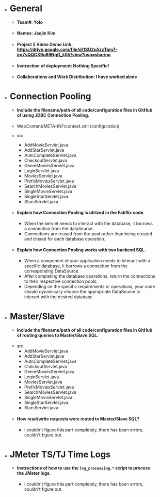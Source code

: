 - # General
    - #### Team#: Yolo

    - #### Names: Jaejin Kim

    - #### Project 5 Video Demo Link: https://drive.google.com/file/d/1SU2cAzzTqm7-jro7vQQCX9o89NgO_k0V/view?usp=sharing

    - #### Instruction of deployment: Nothing Specific!

    - #### Collaborations and Work Distribution: I have worked alone


- # Connection Pooling
    - #### Include the filename/path of all code/configuration files in GitHub of using JDBC Connection Pooling.
    - WebContent/META-INF/context.xml (configuration)
    - src
        - AddMovieServlet.java
        - AddStarServlet.java
        - AutoCompleteServlet.java
        - CheckoutServlet.java
        - GenreMoviesServlet.java
        - LoginServlet.java
        - MoviesServlet.java
        - PrefixMoviesServlet.java
        - SearchMoviesServlet.java
        - SingleMovieServlet.java
        - SingleStarServlet.java
        - StarsServlet.java

    - #### Explain how Connection Pooling is utilized in the Fabflix code.
        - When the servlet needs to interact with the database, it borrows a connection from the dataSource.
        - Connections are reused from the pool rather than being created and closed for each database operation.
    - #### Explain how Connection Pooling works with two backend SQL.
        - When a component of your application needs to interact with a specific database, it borrows a connection from the corresponding DataSource.
        - After completing the database operations, return the connections to their respective connection pools.
        - Depending on the specific requirements or operations, your code should dynamically choose the appropriate DataSource to interact with the desired database.


- # Master/Slave
    - #### Include the filename/path of all code/configuration files in GitHub of routing queries to Master/Slave SQL.
    - src
        - AddMovieServlet.java
        - AddStarServlet.java
        - AutoCompleteServlet.java
        - CheckoutServlet.java
        - GenreMoviesServlet.java
        - LoginServlet.java
        - MoviesServlet.java
        - PrefixMoviesServlet.java
        - SearchMoviesServlet.java
        - SingleMovieServlet.java
        - SingleStarServlet.java
        - StarsServlet.java
    - #### How read/write requests were routed to Master/Slave SQL?
        - I couldn't figure this part completely, there has been errors, couldn't figure out.

- # JMeter TS/TJ Time Logs
    - #### Instructions of how to use the `log_processing.*` script to process the JMeter logs.
        - I couldn't figure this part completely, there has been errors, couldn't figure out.
